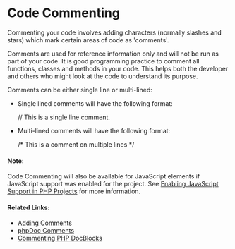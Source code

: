 # Code Commenting

<!--context:commenting_code-->

Commenting your code involves adding characters (normally slashes and stars) which mark certain areas of code as 'comments'.

Comments are used for reference information only and will not be run as part of your code. It is good programming practice to comment all functions, classes and methods in your code. This helps both the developer and others who might look at the code to understand its purpose.

Comments can be either single line or multi-lined:

 * Single lined comments will have the following format:


    // This is a single line comment.

 * Multi-lined comments will have the following format:


    /* This is
    a comment
    on multiple
    lines
    */

<!--note-start-->

#### Note:

Code Commenting will also be available for JavaScript elements if JavaScript support was enabled for the project. See [Enabling JavaScript Support in PHP Projects](../../024-tasks/208-using_javascript/008-enabling_javascript_support_in_php_projects.md) for more information.

<!--note-end-->

<!--links-start-->

#### Related Links:

 * [Adding Comments](../../024-tasks/120-how_to_comment_and_uncomment_php_code.md)
 * [phpDoc Comments](008-phpdoc_comments.md)
 * [Commenting PHP DocBlocks](../../024-tasks/128-commenting_php_docblocks.md)

<!--links-end-->

